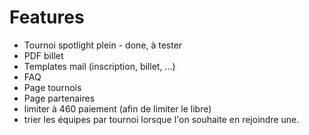 # Features

- Tournoi spotlight plein - done, à tester
- PDF billet
- Templates mail (inscription, billet, ...)
- FAQ
- Page tournois
- Page partenaires
- limiter à 460 paiement (afin de limiter le libre)
- trier les équipes par tournoi lorsque l'on souhaite en rejoindre une.